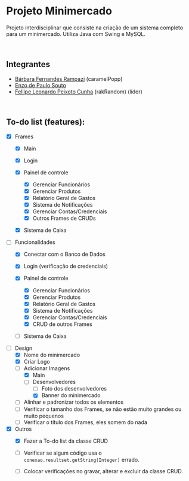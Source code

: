 # Projeto Minimercado

Projeto interdisciplinar que consiste na criação de um sistema completo para um minimercado. 
Utiliza Java com Swing e MySQL.

<br />

## Integrantes
- [Bárbara Fernandes Rampazi](https://github.com/caramelPopp) (caramelPopp)
- [Enzo de Paulo Souto](https://github.com/EnzoSouto01)
- [Fellipe Leonardo Peixoto Cunha](https://github.com/rakRandom) (rakRandom) (líder)

<br />

## To-do list (features):
- [x] Frames
    - [x] Main

    - [x] Login

    - [x] Painel de controle
        - [x] Gerenciar Funcionários
        - [x] Gerenciar Produtos
        - [x] Relatório Geral de Gastos
        - [x] Sistema de Notificações
        - [x] Gerenciar Contas/Credenciais
        - [x] Outros Frames de CRUDs
    
    - [X] Sistema de Caixa


- [ ] Funcionalidades
    - [x] Conectar com o Banco de Dados

    - [x] Login (verificação de credenciais)

    - [x] Painel de controle
        - [x] Gerenciar Funcionários
        - [x] Gerenciar Produtos
        - [x] Relatório Geral de Gastos
        - [x] Sistema de Notificações
        - [x] Gerenciar Contas/Credenciais
        - [x] CRUD de outros Frames

    - [ ] Sistema de Caixa

- [ ] Design
    - [x] Nome do minimercado
    - [x] Criar Logo
    - [ ] Adicionar Imagens
        - [x] Main
        - [ ] Desenvolvedores
            - [ ] Foto dos desenvolvedores
            - [x] Banner do minimercado
    - [ ] Alinhar e padronizar todos os elementos
    - [ ] Verificar o tamanho dos Frames, se não estão muito grandes ou muito pequenos
    - [ ] Verificar o título dos Frames, eles somem do nada

- [x] Outros
    - [x] Fazer a To-do list da classe CRUD
    - [ ] Verificar se algum código usa o `conexao.resultset.getString(Integer)` errado.
    - [ ] Colocar verificações no gravar, alterar e excluir da classe CRUD.

